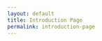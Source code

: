```yaml
---
layout: default
title: Introduction Page
permalink: introduction-page
---
```

<!-- Add an essay or interpretive material below this line,
using HTML or markdown.  Do not modify this file above this line -->
